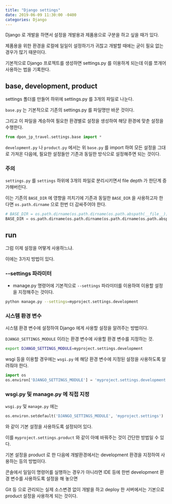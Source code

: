 ```yaml
---
title: "Django settings"
date: 2019-06-09 11:30:00 -0400
categories: Django
---
```


Django 로 개발을 하면서 설정을 개발용과 제품용으로 구분을 하고 싶을 때가 있다.

제품용을 위한 환경을 로컬에 일일이 설정하기가 귀찮고 개발할 때에는 굳이 필요 없는 경우가 많기 때문이다.

기본적으로 Django 프로젝트를 생성하면 settings.py 를 이용하게 되는데 이를 쪼개어 사용하는 법을 기록한다.

## base, development, product

settings 폴더를 만들어 하위에 settings.py 를 3개의 파일로 나눈다.

`base.py` 는 기본적으로 기존의 settings.py 를 파일명만 바꾼 것이다.

그리고 이 파일을 계승하여 필요한 환경별로 설정을 생성하여 해당 환경에 맞춘 설정을 수행한다.

```python
from dpon_jp_travel.settings.base import *
```

`development.py` 나 `product.py` 에서는 위 `base.py` 를 import 하여 모든 설정을 그대로 가져온 다음에,
필요한 설정들만 기존과 동일한 방식으로 설정해주면 되는 것이다.

### 주의
`settings.py` 를 `settings` 하위에 3개의 파일로 분리시키면서 file depth 가 한단계 증가해버린다.

이는 기존의 `BASE_DIR` 에 영향을 끼치기에 기존과 동일한 `BASE_DIR` 을 사용하고자 한다면 `os.path.dirname` 으로 한번 더 감싸주어야 한다.

```python
# BASE_DIR = os.path.dirname(os.path.dirname(os.path.abspath(__file__))) # 기존
BASE_DIR = os.path.dirname(os.path.dirname(os.path.dirname(os.path.abspath(__file__))))
```   

## run
그럼 이제 설정을 어떻게 사용하느냐.

이에는 3가지 방법이 있다.

### --settings 파라미터

* manage.py 명령어에 기본적으로 `--settings` 파라미터를 이용하여 이용할 설정을 지정해주는 것이다.

```bash
python manage.py --settings=myproject.settings.development
```

### 시스템 환경 변수

시스템 환경 변수에 설정하여 Django 에게 사용할 설정을 알려주는 방법이다.

`DJANGO_SETTINGS_MODULE` 이라는 환경 변수에 사용할 환경 변수를 지정하는 것.

```bash
export DJANGO_SETTINGS_MODULE=myproject.settings.development
```

wsgi 등을 이용할 경우에는 `wsgi.py` 에 해당 환경 변수에 지정된 설정을 사용하도록 알려줘야 한다.

```python
import os
os.environ['DJANGO_SETTINGS_MODULE'] = 'myproject.settings.development'
```


### wsgi.py 및 manage.py 에 직접 지정

`wsgi.py` 및 `manage.py` 에는
 
```python
os.environ.setdefault('DJANGO_SETTINGS_MODULE', 'myproject.settings')
```

와 같이 기본 설정을 사용하도록 설정되어 있다.

이를 `myproject.settings.product` 와 같이 아예 바꿔주는 것이 간단한 방법일 수 있다.

기본 설정을 product 로 한 다음에 개발환경에서는 development 환경을 지정하여 사용하는 등의 방법이다.

콘솔에서 일일이 명령어를 실행하는 경우가 아니라면 IDE 등에 한번 development 환경 변수를 사용하도록 설정을 해 놓으면

Git 등 으로 관리되는 실제 소스변경 없이 개발을 하고 deploy 한 서버에서는 기본으로 product 설정을 사용하게 되는 것이다.

  